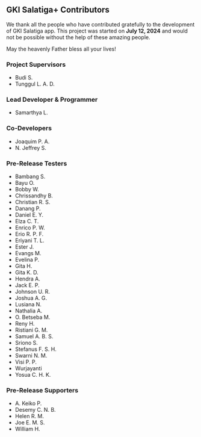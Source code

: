
## GKI Salatiga+ Contributors

We thank all the people who have contributed gratefully to the development of GKI Salatiga app. This project was started on **July 12, 2024** and would not be possible without the help of these amazing people.

May the heavenly Father bless all your lives!

### Project Supervisors

- Budi S.
- Tunggul L. A. D.

### Lead Developer & Programmer

- Samarthya L.

### Co-Developers

- Joaquim P. A.
- N. Jeffrey S.

### Pre-Release Testers

- Bambang S.
- Bayu O.
- Bobby W.
- Chrissandhy B.
- Christian R. S.
- Danang P.
- Daniel E. Y.
- Elza C. T.
- Enrico P. W.
- Erio R. P. F.
- Eriyani T. L.
- Ester J.
- Evangs M.
- Evelina P.
- Gita H.
- Gita K. D.
- Hendra A.
- Jack E. P.
- Johnson U. R.
- Joshua A. G.
- Lusiana N.
- Nathalia A.
- O. Betseba M.
- Reny H.
- Ristiani G. M.
- Samuel A. B. S.
- Sriono S.
- Stefanus F. S. H.
- Swarni N. M.
- Visi P. P.
- Wurjayanti
- Yosua C. H. K.

### Pre-Release Supporters

- A. Keiko P.
- Desemy C. N. B.
- Helen R. M.
- Joe E. M. S.
- William H.
